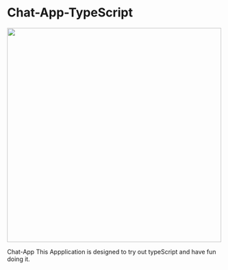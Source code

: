 # Chat-App-TypeScript

<img src="https://serokell.io/files/0u/0ufu1q21.js-ts.jpg" height="500" width="auto" alt="">

Chat-App This Appplication is designed to try out typeScript and have fun doing it.
